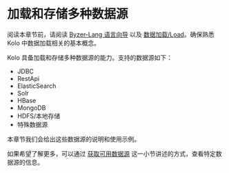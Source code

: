 # 加载和存储多种数据源

阅读本章节前，请阅读 [Byzer-Lang 语言向导](/byzer-lang/zh-cn/grammar/outline.md) 以及 [数据加载/Load](/byzer-lang/zh-cn/grammar/load.md)。确保熟悉 Kolo 中数据加载相关的基本概念。

Kolo 具备加载和存储多种数据源的能力。支持的数据源如下：
- JDBC
- RestApi
- ElasticSearch
- Solr
- HBase
- MongoDB
- HDFS/本地存储
- 特殊数据源

本章节我们会给出这些数据源的说明和使用示例。

如果希望了解更多，可以通过 [获取可用数据源](/byzer-lang/zh-cn/grammar/load?id=获取可用数据源) 这一小节讲述的方式，查看特定数据源的信息。